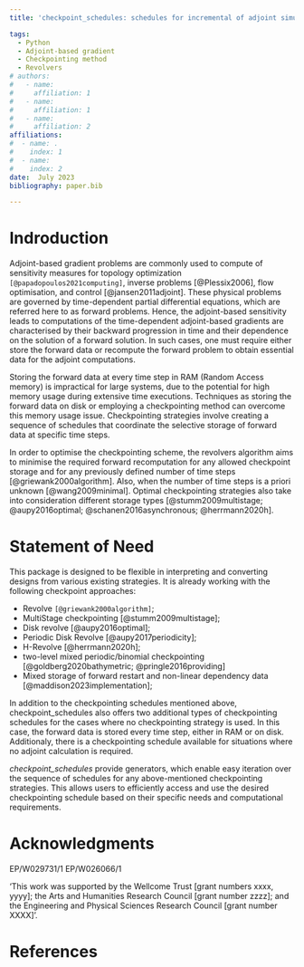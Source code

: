 ```yaml
---
title: 'checkpoint_schedules: schedules for incremental of adjoint simulations.'

tags:
  - Python
  - Adjoint-based gradient
  - Checkpointing method
  - Revolvers
# authors:
#   - name: 
#     affiliation: 1
#   - name: 
#     affiliation: 1
#   - name: 
#     affiliation: 2
affiliations:
#  - name: .
#    index: 1
#  - name:  
#    index: 2
date:  July 2023
bibliography: paper.bib

---
```

# Indroduction

Adjoint-based gradient problems are commonly used to compute of sensitivity measures for topology optimization `[@papadopoulos2021computing]`, inverse problems [@Plessix2006], flow optimisation, and control [@jansen2011adjoint]. These physical problems are governed by time-dependent partial differential equations, which are referred here to as forward problems. Hence, the adjoint-based sensitivity leads to computations of the time-dependent adjoint-based gradients are characterised by their backward progression in time and their dependence on the solution of a forward solution. In such cases, one must require either store the forward data or recompute the forward problem to obtain essential data for the adjoint computations.

Storing the forward data at every time step in RAM (Random Access memory) is impractical for large systems, due to the potential for high memory usage during extensive time executions. Techniques as storing the forward data on disk or employing a checkpointing method can overcome this memory usage issue. Checkpointing strategies involve creating a sequence of schedules that coordinate the selective storage of forward data at specific time steps. 

<!-- During the adjoint computation, these schedules provide instructions for restarting the forward solver from the nearest time step where forward data was stored, in case the forward data is unavailable, until the step where the adjoint needs to be computed.  -->


In order to optimise the checkpointing scheme, the revolvers algorithm aims to minimise the required forward recomputation for any allowed checkpoint storage and for any previously defined number of time steps [@griewank2000algorithm]. Also, when the number of time steps is a priori unknown [@wang2009minimal]. Optimal checkpointing strategies also take into consideration different storage types [@stumm2009multistage; @aupy2016optimal; @schanen2016asynchronous; @herrmann2020h].

# Statement of Need

<!-- Justificaton: productivitty, enable to read a range of checkpoiting strategies  -->
This package is designed to be flexible in interpreting and converting designs from various existing strategies. It is already working with the following checkpoint approaches:
* Revolve `[@griewank2000algorithm]`; 
* MultiStage checkpointing [@stumm2009multistage];
* Disk revolve [@aupy2016optimal];
* Periodic Disk Revolve [@aupy2017periodicity];
* H-Revolve [@herrmann2020h];
* two-level mixed periodic/binomial checkpointing [@goldberg2020bathymetric; @pringle2016providing]
* Mixed storage of forward restart and non-linear dependency data [@maddison2023implementation];

In addition to the checkpointing schedules mentioned above, checkpoint_schedules also offers two additional types of checkpointing schedules for the cases where no checkpointing strategy is used. In this case, the forward data is stored every time step, either in RAM or on disk. Additionaly, there is a checkpointing schedule available for situations where no adjoint calculation is required.

*checkpoint_schedules* provide generators, which enable easy iteration over the sequence of schedules for any above-mentioned checkpointing strategies. This allows users to efficiently access and use the desired checkpointing schedule based on their specific needs and computational requirements.


# Acknowledgments
EP/W029731/1
EP/W026066/1

‘This work was supported by the Wellcome Trust [grant numbers xxxx, yyyy]; the Arts and Humanities Research Council [grant number zzzz]; and the Engineering and Physical Sciences Research Council [grant number XXXX]’.


# References
